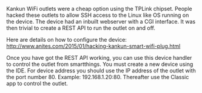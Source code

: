 Kankun WiFi outlets were a cheap option using the TPLink chipset. People hacked these outlets to allow SSH access to the Linux like OS
running on the device. The device had an inbuilt webserver with a CGI interface. It was then trivial to create a REST API to run the outlet on
and off.

Here are details on how to configure the device:
http://www.anites.com/2015/01/hacking-kankun-smart-wifi-plug.html

Once you have got the REST API working, you can use this device handler to control the outlet from smartthings. You must create a
new device using the IDE. For device address you should use the IP address of the outlet with the port number 80. Example: 192.168.1.20:80.
Thereafter use the Classic app to control the outlet.
